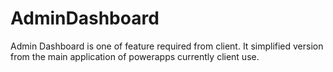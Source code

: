 # AdminDashboard
Admin Dashboard is one of feature required from client. It simplified version from the main application of powerapps currently client use. 
